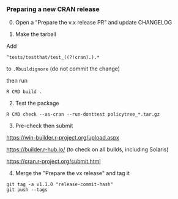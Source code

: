 ### Preparing a new CRAN release

0. Open a "Prepare the v.x release PR" and update CHANGELOG

1. Make the tarball

  Add

  ```
  ^tests/testthat/test_((?!cran).).*
  ```

  to `.Rbuildignore` (do not commit the change)

  then run

  ```
  R CMD build .
  ```

2. Test the package

  ```
  R CMD check --as-cran --run-donttest policytree_*.tar.gz
  ```

3. Pre-check then submit

  https://win-builder.r-project.org/upload.aspx

  https://builder.r-hub.io/ (to check on all builds, including Solaris)

  https://cran.r-project.org/submit.html

4. Merge the "Prepare the vx release" and tag it

  ```
  git tag -a v1.1.0 "release-commit-hash"
  git push --tags
  ```
